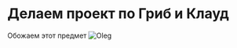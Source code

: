 # Делаем проект по Гриб и Клауд
Обожаем этот предмет
![Oleg](https://cdn.maximonline.ru/e5/76/66/e57666ffe0d3a1d50609459b0000ac7e/480x640_0xac120005_1155877881530286749.jpg)
